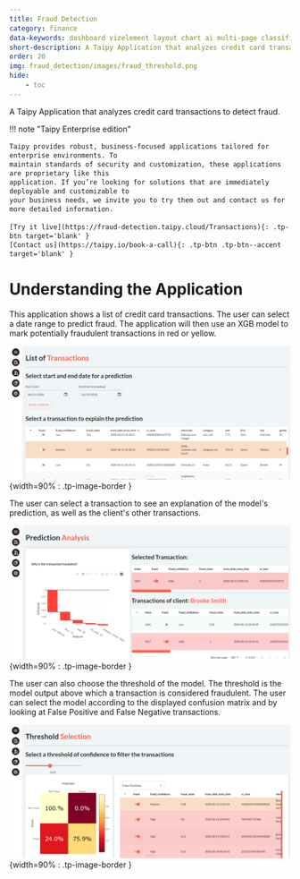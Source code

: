 ```yaml
---
title: Fraud Detection
category: finance
data-keywords: dashboard vizelement layout chart ai multi-page classification enterprise
short-description: A Taipy Application that analyzes credit card transactions to detect fraud.
order: 20
img: fraud_detection/images/fraud_threshold.png
hide:
    - toc
---
```

A Taipy Application that analyzes credit card transactions to detect fraud.

!!! note "Taipy Enterprise edition"

    Taipy provides robust, business-focused applications tailored for enterprise environments. To
    maintain standards of security and customization, these applications are proprietary like this
    application. If you’re looking for solutions that are immediately deployable and customizable to
    your business needs, we invite you to try them out and contact us for more detailed information.

    [Try it live](https://fraud-detection.taipy.cloud/Transactions){: .tp-btn target='blank' }
    [Contact us](https://taipy.io/book-a-call){: .tp-btn .tp-btn--accent target='blank' }


# Understanding the Application

This application shows a list of credit card transactions. The user can select a date range to
predict fraud. The application will then use an XGB model to mark potentially fraudulent
transactions in red or yellow.

![List of Transactions Page](images/fraud_transactions.png){width=90% : .tp-image-border }

The user can select a transaction to see an explanation of the model's prediction, as well as the client's
other transactions.

![Prediction Explanation Page](images/fraud_explanation.png){width=90% : .tp-image-border }

The user can also choose the threshold of the model. The threshold is the model output
above which a transaction is considered fraudulent. The user can select the model according
to the displayed confusion matrix and by looking at False Positive and False Negative transactions.

![Threshold Selection Page](images/fraud_threshold.png){width=90% : .tp-image-border }
